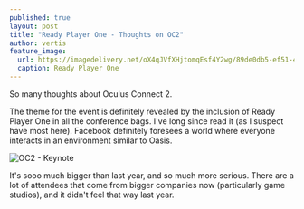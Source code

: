 ```yaml
---
published: true
layout: post
title: "Ready Player One - Thoughts on OC2"
author: vertis
feature_image:
  url: https://imagedelivery.net/oX4qJVfXHjtomqEsf4Y2wg/89de0db5-ef51-4966-e5f6-839f32a0a700/w=800
  caption: Ready Player One
---
```


So many thoughts about Oculus Connect 2.

The theme for the event is definitely revealed by the inclusion of Ready Player One in all the conference bags. I've long since read it (as I suspect have most here).
Facebook definitely foresees a world where everyone interacts in an environment similar to Oasis.

![OC2 - Keynote](https://imagedelivery.net/oX4qJVfXHjtomqEsf4Y2wg/7df95bf6-273e-4f79-fd4c-c0162fa92600/w=800)

It's sooo much bigger than last year, and so much more serious. There are a lot of attendees that come from bigger companies now (particularly game studios), and it didn't feel that way last year.
